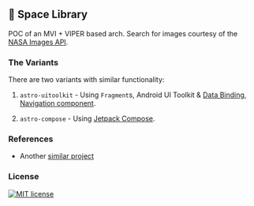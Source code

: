 ## :milky_way: Space Library
POC of an MVI + VIPER based arch.
Search for images courtesy of the [NASA Images API](https://images.nasa.gov/docs/images.nasa.gov_api_docs.pdf).

### The Variants
There are two variants with similar functionality:
1. `astro-uitoolkit` - Using `Fragment`s, Android UI Toolkit & [Data Binding](https://developer.android.com/topic/libraries/data-binding), [Navigation component](https://developer.android.com/guide/navigation/navigation-getting-started).

2. `astro-compose` - Using [Jetpack Compose](https://developer.android.com/jetpack/compose/setup).


### References
- Another [similar project](https://github.com/drinkthestars/virtual-date-planner)

### License
[![MIT license](http://img.shields.io/badge/license-MIT-brightgreen.svg)](http://opensource.org/licenses/MIT)
